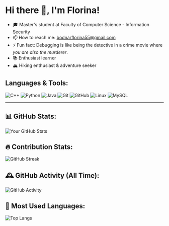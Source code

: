 # Hi there 👋, I'm Florina!

- 🎓 Master's student at Faculty of Computer Science - Information Security  
- 📫 How to reach me: bodnarflorina55@gmail.com
- ⚡ Fun fact: Debugging is like being the detective in a crime movie where *you are also the murderer*.  
- 📚 Enthusiast learner
- 🏔️ Hiking enthusiast & adventure seeker

## Languages & Tools:
![C++](https://img.shields.io/badge/-C++-00599C?style=flat-square&logo=c)
![Python](https://img.shields.io/badge/-Python-3776AB?style=flat-square&logo=python)
![Java](https://img.shields.io/badge/-Java-007396?style=flat-square&logo=java)
![Git](https://img.shields.io/badge/-Git-F05032?style=flat-square&logo=git)
![GitHub](https://img.shields.io/badge/-GitHub-181717?style=flat-square&logo=github)
![Linux](https://img.shields.io/badge/-Linux-FCC624?style=flat-square&logo=linux)
![MySQL](https://img.shields.io/badge/-MySQL-4479A1?style=flat-square&logo=mysql)

---

## 📊 GitHub Stats:
![Your GitHub Stats](https://github-readme-stats.vercel.app/api?username=BodnarFlorina&show_icons=true&theme=dark)

## 🔥 Contribution Stats:
![GitHub Streak](https://streak-stats.demolab.com/?user=BodnarFlorina&theme=dark)

## 🕰️ GitHub Activity (All Time):
![GitHub Activity](https://github-profile-summary-cards.vercel.app/api/cards/profile-details?username=BodnarFlorina&theme=github_dark)

## 🚀 Most Used Languages:
![Top Langs](https://github-readme-stats.vercel.app/api/top-langs/?username=BodnarFlorina&layout=compact&theme=dark)
